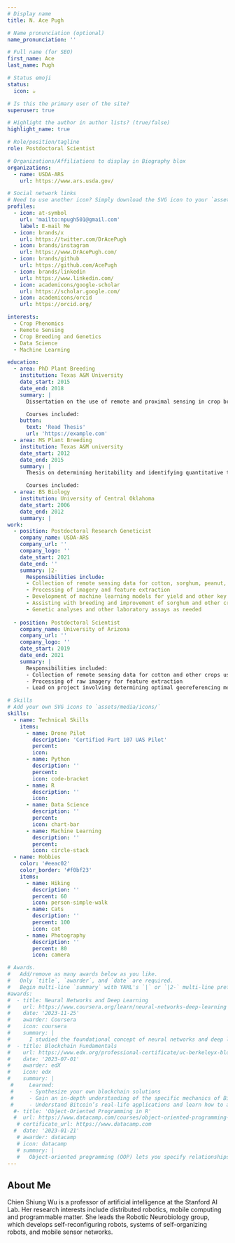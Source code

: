 ```yaml
---
# Display name
title: N. Ace Pugh

# Name pronunciation (optional)
name_pronunciation: ''

# Full name (for SEO)
first_name: Ace
last_name: Pugh

# Status emoji
status: 
  icon: ☕️

# Is this the primary user of the site?
superuser: true

# Highlight the author in author lists? (true/false)
highlight_name: true

# Role/position/tagline
role: Postdoctoral Scientist

# Organizations/Affiliations to display in Biography blox
organizations:
  - name: USDA-ARS
    url: https://www.ars.usda.gov/

# Social network links
# Need to use another icon? Simply download the SVG icon to your `assets/media/icons/` folder.
profiles:
  - icon: at-symbol
    url: 'mailto:npugh501@gmail.com'
    label: E-mail Me
  - icon: brands/x
    url: https://twitter.com/DrAcePugh
  - icon: brands/instagram
    url: https://www.DrAcePugh.com/
  - icon: brands/github
    url: https://github.com/AcePugh
  - icon: brands/linkedin
    url: https://www.linkedin.com/
  - icon: academicons/google-scholar
    url: https://scholar.google.com/
  - icon: academicons/orcid
    url: https://orcid.org/

interests:
  - Crop Phenomics
  - Remote Sensing
  - Crop Breeding and Genetics
  - Data Science
  - Machine Learning

education:
  - area: PhD Plant Breeding
    institution: Texas A&M University
    date_start: 2015
    date_end: 2018
    summary: |
      Dissertation on the use of remote and proximal sensing in crop breeding programs. Supervised by [Prof William L. Rooney](wlr@tamu.edu). 

      Courses included:
    button:
      text: 'Read Thesis'
      url: 'https://example.com'
  - area: MS Plant Breeding
    institution: Texas A&M university
    date_start: 2012
    date_end: 2015
    summary: |
      Thesis on determining heritability and identifying quantitative trait loci (QTL) for popping quality in sorghum grain. Supervised by [Prof William L. Rooney](wlr@tamu.edu)

      Courses included:
  - area: BS Biology
    institution: University of Central Oklahoma
    date_start: 2006
    date_end: 2012
    summary: |
work:
  - position: Postdoctoral Research Geneticist
    company_name: USDA-ARS
    company_url: ''
    company_logo: ''
    date_start: 2021
    date_end: ''
    summary: |2-
      Responsibilities include:
      - Collection of remote sensing data for cotton, sorghum, peanut, and maize using drones
      - Processing of imagery and feature extraction
      - Development of machine learning models for yield and other key traits for cotton, peanut, and sorghum
      - Assisting with breeding and improvement of sorghum and other crops
      - Genetic analyses and other laboratory assays as needed
      
  - position: Postdoctoral Scientist
    company_name: University of Arizona
    company_url: ''
    company_logo: ''
    date_start: 2019
    date_end: 2021
    summary: |
      Responsibilities included:
      - Collection of remote sensing data for cotton and other crops using drones
      - Processing of raw imagery for feature extraction
      - Lead on project involving determining optimal georeferencing methodologies

# Skills
# Add your own SVG icons to `assets/media/icons/`
skills:
  - name: Technical Skills
    items:
      - name: Drone Pilot
        description: 'Certified Part 107 UAS Pilot'
        percent: 
        icon: 
      - name: Python
        description: ''
        percent: 
        icon: code-bracket
      - name: R
        description: ''
        icon: 
      - name: Data Science
        description: ''
        percent: 
        icon: chart-bar
      - name: Machine Learning
        description: ''
        percent: 
        icon: circle-stack
  - name: Hobbies
    color: '#eeac02'
    color_border: '#f0bf23'
    items:
      - name: Hiking
        description: ''
        percent: 60
        icon: person-simple-walk
      - name: Cats
        description: ''
        percent: 100
        icon: cat
      - name: Photography
        description: ''
        percent: 80
        icon: camera

# Awards.
#   Add/remove as many awards below as you like.
#   Only `title`, `awarder`, and `date` are required.
#   Begin multi-line `summary` with YAML's `|` or `|2-` multi-line prefix and indent 2 spaces below.
#awards:
#  - title: Neural Networks and Deep Learning
#    url: https://www.coursera.org/learn/neural-networks-deep-learning
#    date: '2023-11-25'
#    awarder: Coursera
#    icon: coursera
#    summary: |
#      I studied the foundational concept of neural networks and deep learning. By the end, I was familiar with the significant technological trends driving #the rise of deep learning; build, train, and apply fully connected deep neural networks; implement efficient (vectorized) neural networks; identify key #parameters in a neural network’s architecture; and apply deep learning to your own applications.
#  - title: Blockchain Fundamentals
#    url: https://www.edx.org/professional-certificate/uc-berkeleyx-blockchain-fundamentals
#    date: '2023-07-01'
#    awarder: edX
#    icon: edx
#    summary: |
 #     Learned:
 #     - Synthesize your own blockchain solutions
 #     - Gain an in-depth understanding of the specific mechanics of Bitcoin
 #     - Understand Bitcoin’s real-life applications and learn how to attack and destroy Bitcoin, Ethereum, smart contracts and Dapps, and alternatives to #Bitcoin’s Proof-of-Work consensus algorithm
  #- title: 'Object-Oriented Programming in R'
  #  url: https://www.datacamp.com/courses/object-oriented-programming-with-s3-and-r6-in-r
   # certificate_url: https://www.datacamp.com
  #  date: '2023-01-21'
   # awarder: datacamp
   # icon: datacamp
   # summary: |
   #   Object-oriented programming (OOP) lets you specify relationships between functions and the objects that they can act on, helping you manage complexity #in your code. This is an intermediate level course, providing an introduction to OOP, using the S3 and R6 systems. S3 is a great day-to-day R programming #tool that simplifies some of the functions that you write. R6 is especially useful for industry-specific analyses, working with web APIs, and building GUIs.
---
```


## About Me

Chien Shiung Wu is a professor of artificial intelligence at the Stanford AI Lab. Her research interests include distributed robotics, mobile computing and programmable matter. She leads the Robotic Neurobiology group, which develops self-reconfiguring robots, systems of self-organizing robots, and mobile sensor networks.

